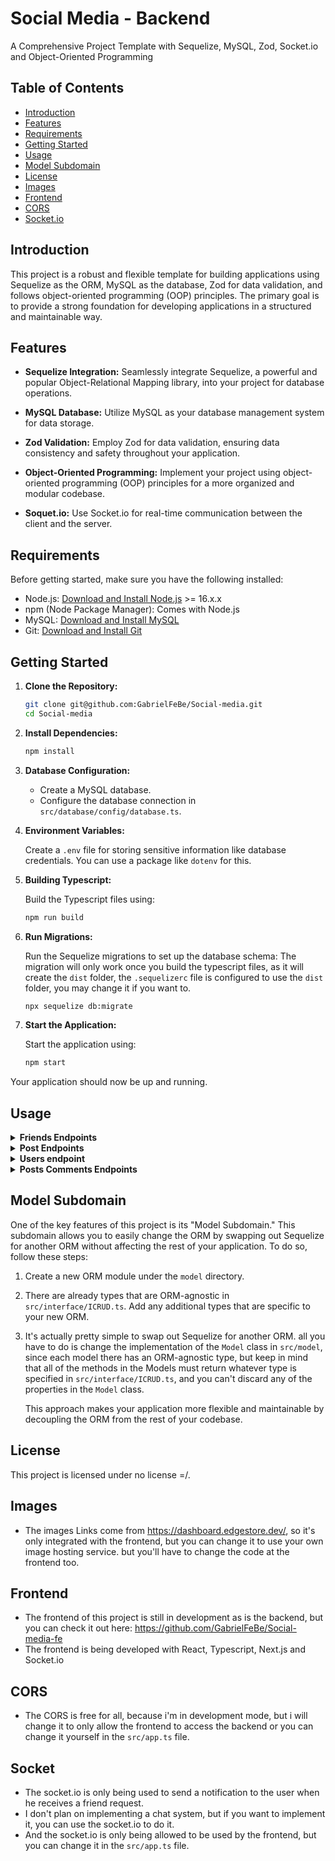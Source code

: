 # Social Media - Backend

A Comprehensive Project Template with Sequelize, MySQL, Zod, Socket.io and Object-Oriented Programming

## Table of Contents

- [Introduction](#introduction)
- [Features](#features)
- [Requirements](#requirements)
- [Getting Started](#getting-started)
- [Usage](#usage)
- [Model Subdomain](#model-subdomain)
- [License](#license)
- [Images](#images)
- [Frontend](#frontend)
- [CORS](#cors)
- [Socket.io](#socket)

## Introduction

This project is a robust and flexible template for building applications using Sequelize as the ORM, MySQL as the database, Zod for data validation, and follows object-oriented programming (OOP) principles. The primary goal is to provide a strong foundation for developing applications in a structured and maintainable way.

## Features

- **Sequelize Integration:** Seamlessly integrate Sequelize, a powerful and popular Object-Relational Mapping library, into your project for database operations.

- **MySQL Database:** Utilize MySQL as your database management system for data storage.

- **Zod Validation:** Employ Zod for data validation, ensuring data consistency and safety throughout your application.

- **Object-Oriented Programming:** Implement your project using object-oriented programming (OOP) principles for a more organized and modular codebase.

- **Soquet.io:** Use Socket.io for real-time communication between the client and the server.

## Requirements

Before getting started, make sure you have the following installed:

- Node.js: [Download and Install Node.js](https://nodejs.org/) >= 16.x.x
- npm (Node Package Manager): Comes with Node.js
- MySQL: [Download and Install MySQL](https://dev.mysql.com/downloads/installer/)
- Git: [Download and Install Git](https://git-scm.com/downloads)

## Getting Started

1. **Clone the Repository:**

   ```bash
   git clone git@github.com:GabrielFeBe/Social-media.git
   cd Social-media
   ```

2. **Install Dependencies:**

   ```bash
   npm install
   ```

3. **Database Configuration:**

   - Create a MySQL database.
   - Configure the database connection in `src/database/config/database.ts`.

4. **Environment Variables:**

   Create a `.env` file for storing sensitive information like database credentials. You can use a package like `dotenv` for this.

5. **Building Typescript:**

   Build the Typescript files using:

   ```bash
   npm run build
   ```

6. **Run Migrations:**

   Run the Sequelize migrations to set up the database schema:
   The migration will only work once you build the typescript files, as it will create the `dist` folder, the `.sequelizerc` file is configured to use the `dist` folder, you may change it if you want to.

   ```bash
   npx sequelize db:migrate
   ```

7. **Start the Application:**

   Start the application using:

   ```bash
   npm start
   ```

Your application should now be up and running.

## Usage

<details>
<summary><strong>Friends Endpoints</strong></summary>

### All endpoints are accessed only by authenticated users.

#### `Endpoint /friends/:id`

- Endpoint to find friends of a user by the user's ID.
- Request method: GET
- Parameters:
  - `id` (from request parameters) - User ID
- Returns a JSON response with the found friends.

#### `Endpoint /friends/:id`

- Endpoint to create a new friend request.
- Request method: POST
- Request body should contain the necessary information to create the friend request.
- Emits a socket event 'friendRequest' using `SocketUtils` to notify other users.
- Returns a JSON response with the created friend request.

#### `Endpoint /friends/:id`

- This is basically to decline a friend request.
- Endpoint to delete a friend request by its ID.
- Request method: DELETE
- Parameters:
  - `id` (from request parameters) - Friend Request ID
- Returns a JSON response with a 204 status code indicating success.

#### `Endpoint /friends`

- Theres no need to pass any parameters, because the user is already logged in so it's retrieving the user's ID from the JWT token.
- Endpoint to fetch all friends of a user.
- Request method: GET
- Returns a JSON response with the user's friends.

#### `Endpoint /friends/:id`

- This is basically to accept a friend request.
- Endpoint to update an existing friend request by its ID.
- Request method: PATCH
- Parameters:
  - `id` (from request parameters) - Friend Request ID
- Request body should contain the necessary information to update the friend request.
- Returns a JSON response with the updated friend request.

</details>

<details>
<summary><strong>Post Endpoints</strong></summary>

### All endpoints are accessed only by authenticated users.

#### `Endpoint /posts/:id`

- Endpoint to get a post by its ID.
- Request method: GET
- Parameters:
  - `id` (from request parameters) - Post ID
- Returns a JSON response with the post details.

#### `Endpoint /posts`

- Endpoint to create a new post.
- Request method: POST
- Request body should contain the necessary information to create the post.
- Returns a JSON response with the created post.

#### `Endpoint /posts/:id`

- Endpoint to delete a post by its ID.
- Request method: DELETE
- Parameters:
  - `id` (from request parameters) - Post ID
- Returns a JSON response with a 204 status code indicating success.

#### `Endpoint /posts`

- Endpoint to fetch all posts.
- Request method: GET
- Returns a JSON response with all posts.

#### `Endpoint /posts/user/:id`

- Endpoint to find posts by a specific user's ID.
- Request method: GET
- Parameters:
  - `id` (from request parameters) - User ID
- Returns a JSON response with posts by the user.
</details>

<details>
<summary><strong>Users endpoint</strong></summary>

### Most of those endpoints are not in use, so therefore they don't need authentication.

#### `Endpoint /users/:id`

- Endpoint to get a user by by the user's ID.
- Request method: GET
- Parameters:
  - `id` (from request parameters) - User ID
- Returns a JSON response with the user details.

#### `Endpoint /users`

- Endpoint to create a new user.
- Request method: POST
- Request body should contain the necessary information to create the user.
- Returns a JSON response with the created user.

#### `Endpoint /users/:id`

- Endpoint to delete a user by their ID.
- Request method: DELETE
- Parameters:
  - `id` (from request parameters) - User ID
- Returns a JSON response with a 204 status code indicating success.

#### `Endpoint /users`

- Endpoint to fetch all users.
- Request method: GET
- Returns a JSON response with all users.

#### `Endpoint /users/names`

- Endpoint to search for users by name.
- Request method: POST
- Request body should contain the user's name to search for.
- Returns a JSON response with users matching the provided name.

#### `Endpoint /users/login`

- Endpoint to log in a user.
- Request method: POST
- Request body should contain the user's email and password for authentication.
- Returns a JSON response with an authentication token.

</details>

<details>
<summary><strong>Posts Comments Endpoints</strong></summary>

### Most of those endpoints are not in use, so therefore they don't need authentication.

#### `Endpoint /comments/:id`

- Endpoint to update a comment by its ID.
- Request method: PATCH
- Parameters:
  - `id` (from request parameters) - Comment ID
- Request body should contain the necessary information to update the comment.
- Returns a JSON response with the updated comment.

#### `Endpoint /comments`

- Endpoint to create a new comment.
- Request method: POST
- Request body should contain the necessary information to create the comment.
- Returns a JSON response with the created comment.

#### `Endpoint /comments/:id`

- Endpoint to delete a comment by its ID.
- Request method: DELETE
- Parameters:
  - `id` (from request parameters) - Comment ID
  - `userId` (from request body) - User ID for authorization
- Returns a JSON response with a 204 status code indicating success.

#### `Endpoint /comments/:id`

- Endpoint to find comments by a specific post's ID.
- Request method: GET
- Parameters:
  - `id` (from request parameters) - Post ID
- Returns a JSON response with comments associated with the specified post.

</details>

## Model Subdomain

One of the key features of this project is its "Model Subdomain." This subdomain allows you to easily change the ORM by swapping out Sequelize for another ORM without affecting the rest of your application. To do so, follow these steps:

1. Create a new ORM module under the `model` directory.

2. There are already types that are ORM-agnostic in `src/interface/ICRUD.ts`. Add any additional types that are specific to your new ORM.

3. It's actually pretty simple to swap out Sequelize for another ORM. all you have to do is change the implementation of the `Model` class in `src/model`, since each model there has an ORM-agnostic type, but keep in mind that all of the methods in the Models must return whatever type is specified in `src/interface/ICRUD.ts`, and you can't discard any of the properties in the `Model` class.

   This approach makes your application more flexible and maintainable by decoupling the ORM from the rest of your codebase.

## License

This project is licensed under no license =/.

## Images

- The images Links come from https://dashboard.edgestore.dev/, so it's only integrated with the frontend, but you can change it to use your own image hosting service. but you'll have to change the code at the frontend too.

## Frontend

- The frontend of this project is still in development as is the backend, but you can check it out here: https://github.com/GabrielFeBe/Social-media-fe
- The frontend is being developed with React, Typescript, Next.js and Socket.io

## CORS

- The CORS is free for all, because i'm in development mode, but i will change it to only allow the frontend to access the backend or you can change it yourself in the `src/app.ts` file.

## Socket

- The socket.io is only being used to send a notification to the user when he receives a friend request.
- I don't plan on implementing a chat system, but if you want to implement it, you can use the socket.io to do it.
- And the socket.io is only being allowed to be used by the frontend, but you can change it in the `src/app.ts` file.
